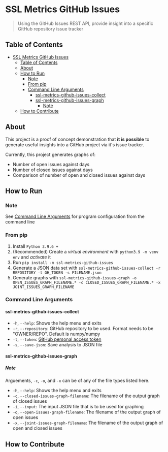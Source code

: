 # SSL Metrics GitHub Issues

> Using the GitHub Issues REST API, provide insight into a specific GitHub repository issue tracker

## Table of Contents

- [SSL Metrics GitHub Issues](#ssl-metrics-github-issues)
  - [Table of Contents](#table-of-contents)
  - [About](#about)
  - [How to Run](#how-to-run)
    - [Note](#note)
    - [From pip](#from-pip)
    - [Command Line Arguments](#command-line-arguments)
      - [ssl-metrics-github-issues-collect](#ssl-metrics-github-issues-collect)
      - [ssl-metrics-github-issues-graph](#ssl-metrics-github-issues-graph)
        - [Note](#note-1)
  - [How to Contribute](#how-to-contribute)

## About

This project is a proof of concept demonstration that **it is possible** to generate useful insights into a GitHub project via it's issue tracker.

Currently, this project generates graphs of:

- Number of open issues against days
- Number of closed issues against days
- Comparison of number of open and closed issues against days

## How to Run

### Note

See [Command Line Arguments](#command-line-arguments) for program configuration from the command line

### From pip

1. Install `Python 3.9.6 +`
2. (Recommended) Create a *virtual environment* with `python3.9 -m venv env` and *activate* it
3. Run `pip install -m ssl-metrics-github-issues`
4. Generate a JSON data set with `ssl-metrics-github-issues-collect -r REPOSITORY -t GH_TOKEN -s FILENAME.json`
5. Generate graphs with `ssl-metrics-github-issues-graph -o OPEN_ISSUES_GRAPH_FILENAME.* -c CLOSED_ISSUES_GRAPH_FILENAME.* -x JOINT_ISSUES_GRAPH_FILENAME`

### Command Line Arguments

#### ssl-metrics-github-issues-collect

- `-h`, `--help`: Shows the help menu and exits
- `-r`, `--repository`: GitHub repository to be used. Format needs to be "OWNER/REPO". Default is numpy/numpy
- `-t`, `--token`: [GitHub personal access token](https://docs.github.com/en/github/authenticating-to-github/keeping-your-account-and-data-secure/creating-a-personal-access-token)
- `-s`, `--save-json`: Save analysis to JSON file

#### ssl-metrics-github-issues-graph

##### Note

Arguements, `-c`, `-o`, and `-x` can be of any of the file types listed here.

- `-h`, `--help`: Shows the help menu and exits
- `-c`, `--closed-issues-graph-filename`: The filename of the output graph of closed issues
- `-i`, `--input`: The input JSON file that is to be used for graphing
- `-o`, `--open-issues-graph-filename`: The filename of the output graph of open issues
- `-x`, `--joint-issues-graph-filename`: The filename of the output graph of open and closed issues

## How to Contribute
